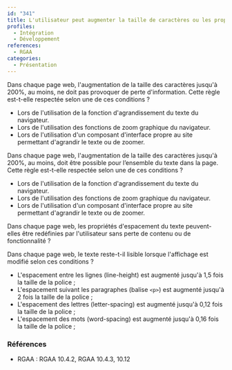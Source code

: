 ```yaml
---
id: "341"
title: L'utilisateur peut augmenter la taille de caractères ou les propriétés d'espacement sans perte de contenu ou de fonctionnalité.
profiles:
  - Intégration
  - Développement
references:
  - RGAA
categories:
  - Présentation
---
```


Dans chaque page web, l'augmentation de la taille des caractères jusqu'à 200%, au moins, ne doit pas provoquer de perte d'information. Cette règle est-t-elle respectée selon une de ces conditions ?

* Lors de l'utilisation de la fonction d'agrandissement du texte du navigateur.
* Lors de l'utilisation des fonctions de zoom graphique du navigateur.
* Lors de l'utilisation d'un composant d'interface propre au site permettant d'agrandir le texte ou de zoomer.

Dans chaque page web, l'augmentation de la taille des caractères jusqu'à 200%, au moins, doit être possible pour l’ensemble du texte dans la page. Cette règle est-t-elle respectée selon une de ces conditions ?

* Lors de l'utilisation de la fonction d'agrandissement du texte du navigateur.
* Lors de l'utilisation des fonctions de zoom graphique du navigateur.
* Lors de l'utilisation d'un composant d'interface propre au site permettant d'agrandir le texte ou de zoomer.

Dans chaque page web, les propriétés d'espacement du texte peuvent-elles être redéfinies par l'utilisateur sans perte de contenu ou de fonctionnalité ?

Dans chaque page web, le texte reste-t-il lisible lorsque l'affichage est modifié selon ces conditions ?
* L'espacement entre les lignes (line-height) est augmenté jusqu'à 1,5 fois la taille de la police ;
* L'espacement suivant les paragraphes (balise `<p>`) est augmenté jusqu'à 2 fois la taille de la police ;
* L'espacement des lettres (letter-spacing) est augmenté jusqu'à 0,12 fois la taille de la police ;
* L'espacement des mots (word-spacing) est augmenté jusqu'à 0,16 fois la taille de la police ;

### Références

*   RGAA : RGAA 10.4.2, RGAA 10.4.3, 10.12
